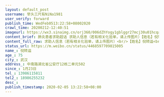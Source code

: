 ```yaml
---
layout: default_post
username: 举头三尺有NiNa1981
user_verify: forward
publish_time: WedFeb0513:22:58+08002020
crawl_time: 20200212-12:40:51
imageurl: https://wx3.sinaimg.cn/orj360/006dZhYogy1gblggr27mcj30u01hcqab.jpg
content_brief: 肺炎患者求助超话 求助人信息（若有相关化验单，请上传图片）【姓名】倪转运【年龄】75【所在城市】武汉【所在小区、社区】中南路湖北省公安厅12栋二单元502【患病时间】1月23日【联系方式】13986115811【其他紧急联系人】18986255232【病情描述2020年1月23日出现发烧咳嗽症状，在家隔离一 ...全文
content_full_raw: 求助人信息（若有相关化验单，请上传图片）<br/>【姓名】倪转运<br/>【年龄】75<br/>【所在城市】武汉<br/>【所在小区、社区】中南路湖北省公安厅12栋二单元502<br/>【患病时间】1月23日<br/>【联系方式】13986115811<br/>【其他紧急联系人】18986255232<br/>【病情描述2020年1月23日出现发烧咳嗽症状，在家隔离一周多，2月2日在天佑医院诊断为疑似患者，当天又在人民医院做了核酸检测结果呈双阳性，确诊感染了新型冠状病毒。他现在情况非常不好，高烧不退已经4天了，咳嗽，呼吸困难，胸闷，全身乏力，上吐下泻，不能下床活动。我把医院都跑遍了，没有一家医院有床位，实在没有办法了！
status_url: https://m.weibo.cn/status/4468597709815005
name_: 倪转运
age_: 75
city_: 武汉
address_: 中南路湖北省公安厅12栋二单元502
since_: 1月23日
tel_: 13986115811
tel2_: 18986255232
desc_: 
publish_timestamp: 2020-02-05 13:22:58+08:00
---
```

